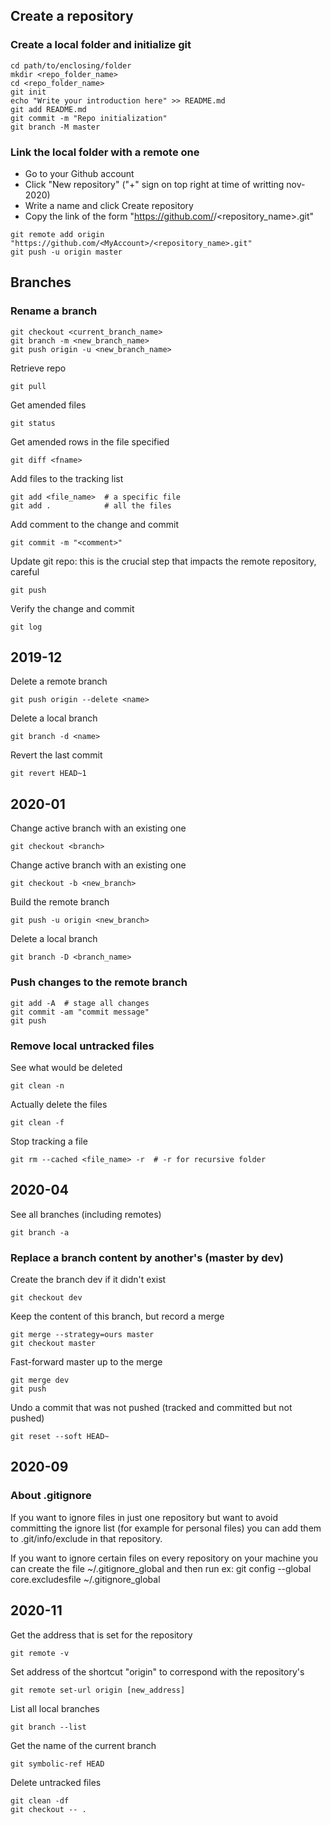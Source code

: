 ## Create a repository

### Create a local folder and initialize git
```
cd path/to/enclosing/folder
mkdir <repo_folder_name>
cd <repo_folder_name>
git init
echo "Write your introduction here" >> README.md
git add README.md
git commit -m "Repo initialization"
git branch -M master
```

### Link the local folder with a remote one
- Go to your Github account
- Click "New repository" ("+" sign on top right at time of writting nov-2020)
- Write a name and click Create repository
- Copy the link of the form "https://github.com/<MyAccount>/<repository_name>.git"

```
git remote add origin "https://github.com/<MyAccount>/<repository_name>.git"
git push -u origin master
```

## Branches
### Rename a branch
```
git checkout <current_branch_name>
git branch -m <new_branch_name>
git push origin -u <new_branch_name>
```

Retrieve repo
```
git pull  
```

Get amended files
```
git status
```

Get amended rows in the file specified
```
git diff <fname>
```

Add files to the tracking list
```
git add <file_name>  # a specific file
git add .            # all the files
```

Add comment to the change and commit
```
git commit -m "<comment>"
```

Update git repo: this is the crucial step that impacts the remote repository, careful
```
git push
```

Verify the change and commit
```
git log
```


## 2019-12
Delete a remote branch
```
git push origin --delete <name>
```

Delete a local branch
```
git branch -d <name>
```

Revert the last commit
```
git revert HEAD~1
```

## 2020-01
Change active branch with an existing one
```
git checkout <branch>
```

Change active branch with an existing one
```
git checkout -b <new_branch>
```

Build the remote branch
```
git push -u origin <new_branch>
```

Delete a local branch
```
git branch -D <branch_name>
```

### Push changes to the remote branch
```
git add -A  # stage all changes
git commit -am "commit message"
git push
```

### Remove local untracked files
See what would be deleted
```
git clean -n
```

Actually delete the files
```
git clean -f
```

Stop tracking a file
```
git rm --cached <file_name> -r  # -r for recursive folder
```


## 2020-04
See all branches (including remotes)
```
git branch -a
```

### Replace a branch content by another's (master by dev)
Create the branch dev if it didn't exist
```
git checkout dev  
```

Keep the content of this branch, but record a merge
```
git merge --strategy=ours master
git checkout master
```

Fast-forward master up to the merge
```
git merge dev
git push
```

Undo a commit that was not pushed (tracked and committed but not pushed)
```
git reset --soft HEAD~
```

## 2020-09
### About .gitignore

If you want to ignore files in just one repository but want to avoid committing the ignore list (for example for personal files) you can add them to .git/info/exclude in that repository.

If you want to ignore certain files on every repository on your machine you can create the file ~/.gitignore_global and then run
ex: git config --global core.excludesfile ~/.gitignore_global

## 2020-11
Get the address that is set for the repository
```
git remote -v
```
Set address of the shortcut "origin" to correspond with the repository's
```
git remote set-url origin [new_address]
```
List all local branches
```
git branch --list
```

Get the name of the current branch
```
git symbolic-ref HEAD
```

Delete untracked files
```
git clean -df  
git checkout -- .
```
